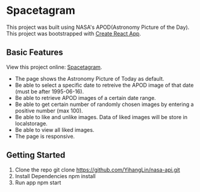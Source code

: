 # Spacetagram
This project was built using NASA's APOD(Astronomy Picture of the Day).
This project was bootstrapped with [Create React App](https://github.com/facebook/create-react-app).

## Basic Features
View this project online: [Spacetagram](https://nasa-api-apod.web.app/).

- The page shows the Astronomy Picture of Today as default.
- Be able to select a specific date to retreive the APOD image of that date (must be after 1995-06-16).
- Be able to retrieve APOD images of a certain date range.
- Be able to get certain number of randomly chosen images by entering a positive number (max 100).
- Be able to like and unlike images. Data of liked images will be store in localstorage.
- Be able to view all liked images.
- The page is responsive.

## Getting Started

1. Clone the repo
git clone https://github.com/YihangLin/nasa-api.git
2. Install Dependencies
npm install
3. Run app
npm start

